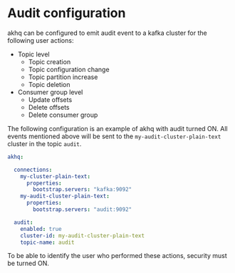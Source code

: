 # Audit configuration

akhq can be configured to emit audit event to a kafka cluster for the following user actions:

- Topic level
  - Topic creation
  - Topic configuration change
  - Topic partition increase
  - Topic deletion
- Consumer group level
  - Update offsets
  - Delete offsets
  - Delete consumer group

The following configuration is an example of akhq with audit turned ON. All events mentioned above
will be sent to the `my-audit-cluster-plain-text` cluster in the topic `audit`.

```yaml
akhq:

  connections:
    my-cluster-plain-text:
      properties:
        bootstrap.servers: "kafka:9092"
    my-audit-cluster-plain-text:
      properties:
        bootstrap.servers: "audit:9092"

  audit:
    enabled: true
    cluster-id: my-audit-cluster-plain-text
    topic-name: audit
```

To be able to identify the user who performed these actions, security must be turned ON.